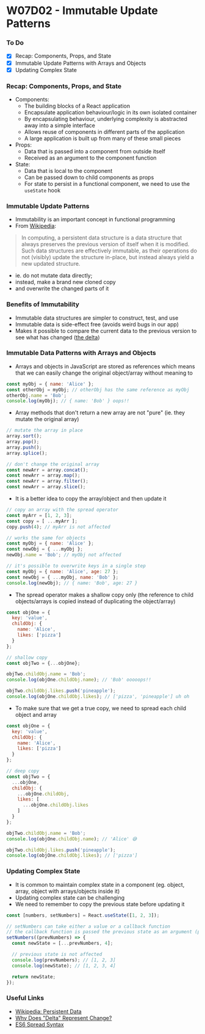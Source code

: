 # W07D02 - Immutable Update Patterns

### To Do
- [x] Recap: Components, Props, and State
- [x] Immutable Update Patterns with Arrays and Objects
- [x] Updating Complex State

### Recap: Components, Props, and State
- Components:
  - The building blocks of a React application
  - Encapsulate application behaviour/logic in its own isolated container
  - By encapsulating behaviour, underlying complexity is abstracted away into a simple interface
  - Allows reuse of components in different parts of the application
  - A large application is built up from many of these small pieces
- Props:
  - Data that is passed into a component from outside itself
  - Received as an argument to the component function
- State:
  - Data that is local to the component
  - Can be passed down to child components as props
  - For state to persist in a functional component, we need to use the `useState` hook

### Immutable Update Patterns
- Immutability is an important concept in functional programming
- From [Wikipedia](https://en.wikipedia.org/wiki/Persistent_data_structure):
> In computing, a persistent data structure is a data structure that always preserves the previous version of itself when it is modified. Such data structures are effectively immutable, as their operations do not (visibly) update the structure in-place, but instead always yield a new updated structure.
- ie. do not mutate data directly;
- instead, make a brand new cloned copy
- and overwrite the changed parts of it

### Benefits of Immutability
- Immutable data structures are simpler to construct, test, and use
- Immutable data is side-effect free (avoids weird bugs in our app)
- Makes it possible to compare the current data to the previous version to see what has changed ([the delta](https://hsm.stackexchange.com/questions/2254/why-was-delta-delta-chosen-to-represent-change-of-a-quantity))

### Immutable Data Patterns with Arrays and Objects
- Arrays and objects in JavaScript are stored as references which means that we can easily change the original object/array without meaning to

```js
const myObj = { name: 'Alice' };
const otherObj = myObj; // otherObj has the same reference as myObj
otherObj.name = 'Bob';
console.log(myObj); // { name: 'Bob' } oops!!
```

- Array methods that don't return a new array are not "pure" (ie. they mutate the original array)

```js
// mutate the array in place
array.sort();
array.pop();
array.push();
array.splice();

// don't change the original array
const newArr = array.concat();
const newArr = array.map();
const newArr = array.filter();
const newArr = array.slice();
```

- It is a better idea to copy the array/object and then update it

```js
// copy an array with the spread operator
const myArr = [1, 2, 3];
const copy = [ ...myArr ];
copy.push(4); // myArr is not affected

// works the same for objects
const myObj = { name: 'Alice' };
const newObj = { ...myObj };
newObj.name = 'Bob'; // myObj not affected

// it's possible to overwrite keys in a single step
const myObj = { name: 'Alice', age: 27 };
const newObj = { ...myObj, name: 'Bob' };
console.log(newObj); // { name: 'Bob', age: 27 }
```

- The spread operator makes a shallow copy only (the reference to child objects/arrays is copied instead of duplicating the object/array)

```js
const objOne = {
  key: 'value',
  childObj: {
    name: 'Alice',
    likes: ['pizza']
  }
};

// shallow copy
const objTwo = {...objOne};

objTwo.childObj.name = 'Bob';
console.log(objOne.childObj.name); // 'Bob' ooooops!!

objTwo.childObj.likes.push('pineapple');
console.log(objOne.childObj.likes); // ['pizza', 'pineapple'] uh oh
```

- To make sure that we get a true copy, we need to spread each child object and array

```js
const objOne = {
  key: 'value',
  childObj: {
    name: 'Alice',
    likes: ['pizza']
  }
};

// deep copy
const objTwo = { 
  ...objOne,
  childObj: {
    ...objOne.childObj,
    likes: [
      ...objOne.childObj.likes
    ]
  }
};

objTwo.childObj.name = 'Bob';
console.log(objOne.childObj.name); // 'Alice' 😅

objTwo.childObj.likes.push('pineapple');
console.log(objOne.childObj.likes); // ['pizza']
```

### Updating Complex State
- It is common to maintain complex state in a component (eg. object, array, object with arrays/objects inside it)
- Updating complex state can be challenging
- We need to remember to copy the previous state before updating it

```js
const [numbers, setNumbers] = React.useState([1, 2, 3]);

// setNumbers can take either a value or a callback function
// the callback function is passed the previous state as an argument (prevNumbers)
setNumbers((prevNumbers) => {
  const newState = [...prevNumbers, 4];

  // previous state is not affected
  console.log(prevNumbers); // [1, 2, 3]
  console.log(newState); // [1, 2, 3, 4]

  return newState;
});
```

### Useful Links
- [Wikipedia: Persistent Data](https://en.wikipedia.org/wiki/Persistent_data_structure)
- [Why Does "Delta" Represent Change?](https://hsm.stackexchange.com/questions/2254/why-was-delta-delta-chosen-to-represent-change-of-a-quantity)
- [ES6 Spread Syntax](https://developer.mozilla.org/en-US/docs/Web/JavaScript/Reference/Operators/Spread_syntax)
